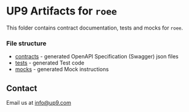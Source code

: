 # UP9 Artifacts for `roee`
This folder contains contract documentation, tests and mocks for `roee`.



### File structure 
- [contracts](contracts) - generated OpenAPI Specification (Swagger) json files
- [tests](tests) - generated Test code
- [mocks](mocks) - generated Mock instructions

## Contact
Email us at info@up9.com
